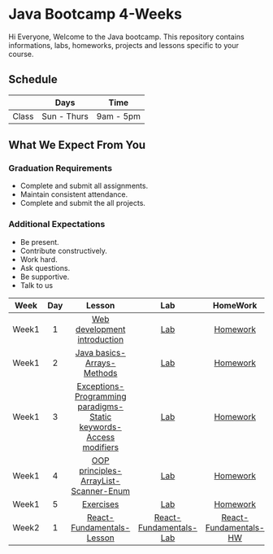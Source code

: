   
# Java Bootcamp 4-Weeks 
Hi Everyone, Welcome to the Java bootcamp. This repository contains informations, labs, homeworks, projects and lessons specific to your course.

## Schedule
|  | Days | Time |
| --- | ------------- | ------------- |
| Class | Sun - Thurs  | 9am - 5pm  |


## What We Expect From You
### Graduation Requirements
* Complete and submit all assignments.
* Maintain consistent attendance.
* Complete and submit the all projects.
### Additional Expectations
* Be present.
* Contribute constructively.
* Work hard.
* Ask questions.
* Be supportive.
* Talk to us

| Week | Day | Lesson | Lab | HomeWork |
|:----:|:---:|:------:|:---:|:--------:|
| Week1| 1   |[Web development introduction](https://github.com/Tuwaiq-Java/Week-01-Day-01)|[Lab](https://github.com/Tuwaiq-Java/Week-01-Day-01)|[Homework](https://github.com/Tuwaiq-Java/Week-01-Day-01)
| Week1| 2   |[Java basics-Arrays-Methods](https://github.com/Tuwaiq-Java/Week-01-Day-02)|[Lab](https://github.com/Tuwaiq-Java/Week-01-Day-02)|[Homework](https://github.com/Tuwaiq-Java/Week-01-Day-02)
| Week1| 3   |[Exceptions-Programming paradigms-Static keywords-Access modifiers](https://github.com/Tuwaiq-Java/Week-01-Day-03)|[Lab](https://github.com/Tuwaiq-Java/Week-01-Day-03)|[Homework](https://github.com/Tuwaiq-Java/Week-01-Day-03)
| Week1| 4   |[OOP principles-ArrayList-Scanner-Enum](https://github.com/Tuwaiq-Java/Week-01-Day-04)|[Lab](https://github.com/Tuwaiq-Java/Week-01-Day-04)|[Homework](https://github.com/Tuwaiq-Java/Week-01-Day-04)
| Week1| 5   |[Exercises](https://github.com/Tuwaiq-Java/Week-01-Day-05)|[Lab](https://github.com/Tuwaiq-Java/Week-01-Day-05) | [Homework](https://github.com/Tuwaiq-Java/Week-01-Day-05)
| Week2| 1   |[React-Fundamentals-Lesson](https://github.com/Tuwaiq-JavaScript/React-Fundamentals-Lesson)|[React-Fundamentals-Lab](https://github.com/Tuwaiq-JavaScript/React-Fundamentals-Lab)|[React-Fundamentals-HW](https://github.com/Tuwaiq-JavaScript/React-Fundamentals-HW)

